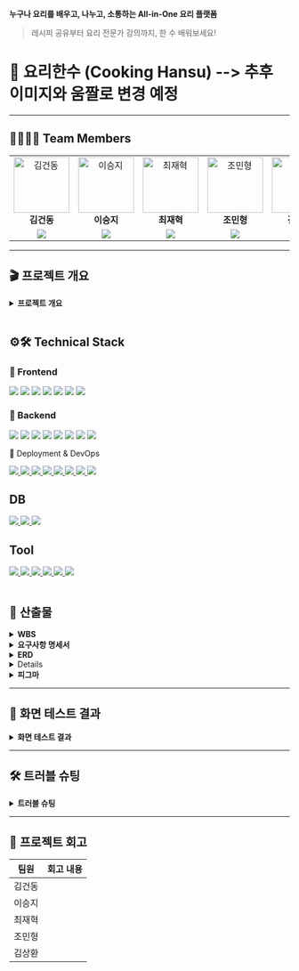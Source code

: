 **누구나 요리를 배우고, 나누고, 소통하는 All-in-One 요리 플랫폼**  
> 레시피 공유부터 요리 전문가 강의까지, 한 수 배워보세요!

# 🍳 요리한수 (Cooking Hansu) --> 추후 이미지와 움짤로 변경 예정
---
## 👨‍👩‍👧‍👦 Team Members

<table>
  <tr>
    <!-- 1행: 사진(클릭 가능) + 이름 -->
    <td align="center">
      <a href="https://github.com/astraglus03" target="_blank">
        <img src="https://avatars.githubusercontent.com/astraglus03" width="100px;" alt="김건동"/>
      </a><br />
      <b>김건동</b>
    </td>
    <td align="center">
      <a href="https://github.com/SeungJi20" target="_blank">
        <img src="https://avatars.githubusercontent.com/SeungJi20" width="100px;" alt="이승지"/>
      </a><br />
      <b>이승지</b>
    </td>
    <td align="center">
      <a href="https://github.com/chaserChoi" target="_blank">
        <img src="https://avatars.githubusercontent.com/chaserChoi" width="100px;" alt="최재혁"/>
      </a><br />
      <b>최재혁</b>
    </td>
    <td align="center">
      <a href="https://github.com/jominhyeong97" target="_blank">
        <img src="https://avatars.githubusercontent.com/jominhyeong97" width="100px;" alt="조민형"/>
      </a><br />
      <b>조민형</b>
    </td>
    <td align="center">
      <a href="https://github.com/pure-wa" target="_blank">
        <img src="https://avatars.githubusercontent.com/pure-wa" width="100px;" alt="김상환"/>
      </a><br />
      <b>김상환</b>
    </td>
  </tr>
  <tr>
    <!-- 2행: GitHub 배지 -->
    <td align="center">
      <a href="https://github.com/astraglus03" target="_blank">
        <img src="https://img.shields.io/badge/GitHub_Profile-181717?style=flat-square&logo=github&logoColor=white"/>
      </a>
    </td>
    <td align="center">
      <a href="https://github.com/SeungJi20" target="_blank">
        <img src="https://img.shields.io/badge/GitHub_Profile-181717?style=flat-square&logo=github&logoColor=white"/>
      </a>
    </td>
    <td align="center">
      <a href="https://github.com/chaserChoi" target="_blank">
        <img src="https://img.shields.io/badge/GitHub_Profile-181717?style=flat-square&logo=github&logoColor=white"/>
      </a>
    </td>
    <td align="center">
      <a href="https://github.com/jominhyeong97" target="_blank">
        <img src="https://img.shields.io/badge/GitHub_Profile-181717?style=flat-square&logo=github&logoColor=white"/>
      </a>
    </td>
    <td align="center">
      <a href="https://github.com/pure-wa" target="_blank">
        <img src="https://img.shields.io/badge/GitHub_Profile-181717?style=flat-square&logo=github&logoColor=white"/>
      </a>
    </td>
  </tr>
</table>

---
## 🎬 프로젝트 개요
<details>
  <summary><b>프로젝트 개요</b></summary>
  <details>
  <summary><b>01. 프로젝트 주제</b></summary>
&nbsp;&nbsp;🌟 **[누구나 요리를 배우고, 나누고, 소통하는 All-in-One 요리 플랫폼]**  
&nbsp;&nbsp;레시피 공유, 요리 강의, 커뮤니티를 결합하여  
&nbsp;&nbsp;**자취생·직장인·주부 모두가 즐길 수 있는 요리 생태계 구축**  
</details>

<details>
  <summary><b>02. 프로젝트 소개</b></summary>

&nbsp;&nbsp;🍳 집밥을 하고 싶어도, 막상 “뭘 먹지?”라는 고민은 늘 따라옵니다.  
&nbsp;&nbsp;요리법을 몰라 배달에 의존하거나, 새로운 음식을 배우고 싶지만 접근성이 부족해 포기하는 경우도 많습니다.  

&nbsp;&nbsp;**요리한수**는 이러한 문제를 해결하기 위해 기획된 **All-in-One 요리 플랫폼**입니다.  
&nbsp;&nbsp;- 사용자는 자신만의 레시피를 등록하고, 다른 사람의 레시피를 탐색할 수 있습니다.  
&nbsp;&nbsp;- 검증된 **요리사·자영업자**가 올리는 강의를 통해 체계적인 학습과 실습이 가능합니다.  
&nbsp;&nbsp;- 댓글, 좋아요, 북마크, 채팅과 같은 커뮤니티 기능으로 **요리를 매개로 한 소통**이 활성화됩니다.  

&nbsp;&nbsp;즉, 단순한 레시피 모음이 아니라  
&nbsp;&nbsp;**“배움–공유–수익화”가 선순환되는 플랫폼**으로 자리매김합니다.  

</details>

<details>
  <summary><b>03. 프로젝트 배경 및 필요성</b></summary>

&nbsp;&nbsp;**3-1. 1인가구 증가**  
&nbsp;&nbsp;&nbsp;&nbsp;통계청(KOSIS)에 따르면 한국의 1인가구 비율은 2000년 15.5%에서 2024년 36.1%로 급격히 증가했습니다.  
&nbsp;&nbsp;&nbsp;&nbsp;이는 전통적인 4인가구 중심의 식생활 패턴이 약화되고, **개인 맞춤형 식생활·요리 서비스** 수요가 커지고 있음을 보여줍니다.  
&nbsp;&nbsp;&nbsp;&nbsp;특히 자취생, 신입 직장인 등은 ‘간단하지만 건강한 집밥’을 필요로 하며, 자연스럽게 온라인 기반 요리 플랫폼에 대한 수요가 폭발적으로 증가하고 있습니다.  

<img src="https://github.com/user-attachments/assets/fffbca24-d1e5-4283-8ef4-7140b1ccb147" width="600"/><br>
출처: [KOSIS](https://kosis.kr)  

---

&nbsp;&nbsp;**3-2. 물가 상승 및 소득 정체**  
&nbsp;&nbsp;&nbsp;&nbsp;최근 청년층 초임 임금은 200만~300만 원 구간이 전체의 39.7%를 차지합니다.  
&nbsp;&nbsp;&nbsp;&nbsp;반면 외식비·배달비는 꾸준히 상승하며 ‘배달 한 끼 2만 원 시대’가 도래했습니다.  
&nbsp;&nbsp;&nbsp;&nbsp;따라서 **“가성비 있으면서도 맛있고 건강한 집밥”**을 찾는 수요가 높아지고 있고, 이를 지원하는 **레시피·강의 플랫폼**의 필요성이 커지고 있습니다.  

<img src="https://github.com/user-attachments/assets/231ef3d5-b476-4a09-b272-0ba3d88ec40f" width="600"/><br>
출처: [아시아경제](https://www.asiae.co.kr/article/2025080721464360883)  

---

&nbsp;&nbsp;**3-3. 취업난과 라이프스타일 변화**  
&nbsp;&nbsp;&nbsp;&nbsp;청년층 취업난으로 인한 불안정한 소득 구조는 외식·고급 강의보다는 **저렴하고 실용적인 자기개발 활동**을 선호하게 만듭니다.  
&nbsp;&nbsp;&nbsp;&nbsp;‘요리’는 혼자서도 시작할 수 있고, 결과물이 바로 일상생활에 도움이 된다는 점에서 **취미와 생활을 동시에 충족**할 수 있는 최적의 선택지입니다.  

<img src="https://github.com/user-attachments/assets/2a9e8766-58df-42f3-b729-a11ebd5b515b" width="600"/><br>

---

&nbsp;&nbsp;**3-4. 소통과 커뮤니티에 대한 갈증**  
&nbsp;&nbsp;&nbsp;&nbsp;Z세대와 MZ세대는 ‘혼밥’과 ‘혼술’을 즐기면서도 동시에 **온라인 소통과 정보 공유**에 적극적입니다.  
&nbsp;&nbsp;&nbsp;&nbsp;단순히 요리를 배우는 것을 넘어, **레시피를 공유하고 댓글·채팅을 통해 공감하는 과정**이 하나의 즐거움이 됩니다.  
&nbsp;&nbsp;&nbsp;&nbsp;요리한수는 단순한 레시피 DB가 아니라, **사람을 연결하는 플랫폼**으로서 커뮤니티적 가치를 극대화합니다.  

</details>

<details>
  <summary><b>04. 프로젝트 주요 기능</b></summary>

&nbsp;&nbsp;- 소셜 로그인 (네이버·카카오·구글)  
&nbsp;&nbsp;- 비회원도 열람 가능 (접근성 확대)  
&nbsp;&nbsp;- 강의 등록 시 **관리자 승인제**로 신뢰성 확보  
&nbsp;&nbsp;- 커뮤니티 기능 (댓글, 좋아요, 북마크, 채팅)  

</details>

<details>
  <summary><b>05. 서비스 차별화 전략</b></summary>

&nbsp;&nbsp;- 비회원·회원 모두 접근 가능  
&nbsp;&nbsp;- 검증된 요리사/자영업자 중심의 신뢰성 있는 강의  

</details>

<details>
  <summary><b>06. 기대효과</b></summary>

&nbsp;&nbsp;- 다양한 유저층 유입  
&nbsp;&nbsp;- 지속 가능한 수익 모델  
&nbsp;&nbsp;- 커뮤니티 활성화  
&nbsp;&nbsp;- 콘텐츠 생태계 강화  

</details>

<details>
  <summary><b>07. 향후 계획</b></summary>

&nbsp;&nbsp;- PWA 기반 모바일 최적화  
&nbsp;&nbsp;- 실시간 라이브 강의  
&nbsp;&nbsp;- AI 기반 레시피 추천  

</details>

</details>


<br>

## ⚙️🛠️ Technical Stack
  
### 🎯 Frontend

<a href="https://vuejs.org/" target="_blank"><img src="https://img.shields.io/badge/Vue.js-4FC08D?style=for-the-badge&logo=vue.js&logoColor=white"/></a>
<a href="https://vitejs.dev/" target="_blank"><img src="https://img.shields.io/badge/Vite-646CFF?style=for-the-badge&logo=vite&logoColor=white"/></a>
<a href="https://vuetifyjs.com/" target="_blank"><img src="https://img.shields.io/badge/Vuetify-1867C0?style=for-the-badge&logo=vuetify&logoColor=white"/></a>
<a href="https://pinia.vuejs.org/" target="_blank"><img src="https://img.shields.io/badge/Pinia-FFD859?style=for-the-badge&logo=vue.js&logoColor=black"/></a>
<a href="https://router.vuejs.org/" target="_blank"><img src="https://img.shields.io/badge/Vue_Router-35495E?style=for-the-badge&logo=vue.js&logoColor=white"/></a>
<a href="https://axios-http.com/" target="_blank"><img src="https://img.shields.io/badge/Axios-5A29E4?style=for-the-badge&logo=axios&logoColor=white"/></a>
<a><img src="https://img.shields.io/badge/JavaScript-ES6+-F7DF1E?style=for-the-badge&logo=javascript&logoColor=black"/></a>

### 🚀 Backend

<a href="https://spring.io/projects/spring-boot" target="_blank"><img src="https://img.shields.io/badge/SpringBoot-6DB33F?style=for-the-badge&logo=springboot&logoColor=white"/></a>
<a href="https://spring.io/projects/spring-data-jpa" target="_blank"><img src="https://img.shields.io/badge/Spring_Data_JPA-007396?style=for-the-badge&logo=hibernate&logoColor=white"/></a>
<a href="https://spring.io/projects/spring-security" target="_blank"><img src="https://img.shields.io/badge/Spring_Security-6DB33F?style=for-the-badge&logo=springsecurity&logoColor=white"/></a>
<a><img src="https://img.shields.io/badge/JWT-000000?style=for-the-badge&logo=jsonwebtokens&logoColor=white"/></a>
<a><img src="https://img.shields.io/badge/STOMP/WebSocket-FF6B6B?style=for-the-badge&logo=socket.io&logoColor=white"/></a>
<a href="https://aws.amazon.com/s3/" target="_blank"><img src="https://img.shields.io/badge/AWS_S3-569A31?style=for-the-badge&logo=amazons3&logoColor=white"/></a>
<a><img src="https://img.shields.io/badge/Lombok-BC4521?style=for-the-badge&logo=java&logoColor=white"/></a>
<a href="https://gradle.org/" target="_blank"><img src="https://img.shields.io/badge/Gradle-02303A?style=for-the-badge&logo=gradle&logoColor=white"/></a>

🚀 Deployment & DevOps
<div> <a href="https://aws.amazon.com/ec2/" target="_blank"> <img src="https://img.shields.io/badge/AWS%20EC2-FF9900?style=for-the-badge&logo=amazonec2&logoColor=white"/> </a> <a href="https://aws.amazon.com/rds/" target="_blank"> <img src="https://img.shields.io/badge/AWS%20RDS-527FFF?style=for-the-badge&logo=amazonrds&logoColor=white"/> </a> <a href="https://aws.amazon.com/s3/" target="_blank"> <img src="https://img.shields.io/badge/AWS%20S3-569A31?style=for-the-badge&logo=amazons3&logoColor=white"/> </a> <a href="https://aws.amazon.com/cloudfront/" target="_blank"> <img src="https://img.shields.io/badge/AWS%20CloudFront-8C4FFF?style=for-the-badge&logo=amazonaws&logoColor=white"/> </a> <a href="https://nginx.org/" target="_blank"> <img src="https://img.shields.io/badge/Nginx-009639?style=for-the-badge&logo=nginx&logoColor=white"/> </a> <a href="https://github.com/features/actions" target="_blank"> <img src="https://img.shields.io/badge/GitHub%20Actions-2088FF?style=for-the-badge&logo=githubactions&logoColor=white"/> </a> <a href="https://www.docker.com/" target="_blank"> <img src="https://img.shields.io/badge/Docker-2496ED?style=for-the-badge&logo=docker&logoColor=white"/> </a> <a href="https://swagger.io/" target="_blank"> <img src="https://img.shields.io/badge/Swagger-85EA2D?style=for-the-badge&logo=swagger&logoColor=black"/> </a> </div>

<h2>DB</h2>

<a href="https://mariadb.org" target="_blank"> <img src="https://img.shields.io/badge/MariaDB-003545?style=for-the-badge&logo=mariadb&logoColor=white"/> </a> 
<a href="https://www.mysql.com/" target="_blank"> <img src="https://img.shields.io/badge/MySQL-4479A1?style=for-the-badge&logo=mysql&logoColor=white"/> </a>
<a href="https://redis.io/" target="_blank"> <img src="https://img.shields.io/badge/Redis-DC382D?style=for-the-badge&logo=redis&logoColor=white"/> </a>

<h2>Tool</h2>

<div> <!-- 협업 및 관리 툴 --> 
  <a href="https://github.com" target="_blank"> <img src="https://img.shields.io/badge/GitHub-181717?style=for-the-badge&logo=github&logoColor=white"/> </a> 
  <a href="https://discord.com" target="_blank"> <img src="https://img.shields.io/badge/Discord-5865F2?style=for-the-badge&logo=discord&logoColor=white"/> </a> 
  <a href="https://www.notion.so" target="_blank"> <img src="https://img.shields.io/badge/Notion-000000?style=for-the-badge&logo=notion&logoColor=white"/> </a> 
  <a href="https://www.figma.com" target="_blank"> <img src="https://img.shields.io/badge/Figma-F24E1E?style=for-the-badge&logo=figma&logoColor=white"/> </a> 
  <a href="https://www.erdcloud.com" target="_blank"> <img src="https://img.shields.io/badge/ERD%20Cloud-4285F4?style=for-the-badge&logo=googlecloud&logoColor=white"/> </a> 
  <a href="https://www.postman.com/" target="_blank"> <img src="https://img.shields.io/badge/Postman-FF6C37?style=for-the-badge&logo=postman&logoColor=white"/> </a> 
</div>
</details>


<br>



## 📂 산출물
<details>
  <summary><b>WBS</b></summary>
  <a href='https://docs.google.com/spreadsheets/d/1UsaqCAM9-1V2rr0dIufYZtAmWtn-mnH4Uthqad71YM8/edit?gid=1345536888#gid=1345536888' style="text-decoration: none; color: inherit;">📄 WBS 바로가기</a>
  <br>
  <img width="1710" height="873" alt="스크린샷 2025-08-25 오후 2 28 50" src="https://github.com/user-attachments/assets/40727227-3e5f-4da2-adfc-abd5e5f11bea" />
</details>

<details>
  <summary><b>요구사항 명세서</b></summary>
  <a href='https://docs.google.com/spreadsheets/d/1UsaqCAM9-1V2rr0dIufYZtAmWtn-mnH4Uthqad71YM8/edit?gid=2045131748#gid=2045131748' style="text-decoration: none; color: inherit;">📄 요구사항 명세서 바로가기</a>
  <br>
  <img width="1708" height="869" alt="스크린샷 2025-08-25 오후 2 30 20" src="https://github.com/user-attachments/assets/ff3ab3dd-7685-4c48-b3dc-b0429a650ebc" />
</details>

<details>
  <summary><b>ERD</b></summary>
  <a href='https://www.erdcloud.com/d/25tEnmWT48D4MufsZ' style="text-decoration: none; color: inherit;">📄 ERD 바로가기</a>
  <br>
  <img width="1254" height="792" alt="스크린샷 2025-08-25 오후 2 33 14" src="https://github.com/user-attachments/assets/a8ae440d-08c1-4038-879a-0b063fde7c24" />

  <a href="https://www.erdcloud.com/...">
</details>

<details>
  <summary><b>프로젝트 기획서 및 API명세서</b></summary>
  <a href='https://tranquil-fuchsia-64e.notion.site/25a7cd1f5ed980b9ab40e6897bc980e1?source=copy_link' style="text-decoration: none; color: inherit;">📄 프로젝트 기획서 바로가기</a>
</details>

<details>
  <summary><b>피그마</b></summary>
  <a href='https://www.erdcloud.com/d/25tEnmWT48D4MufsZ](https://www.figma.com/design/0r1vmACeBTegtlH9OHZaMn/%EC%9A%94%EB%A6%AC%ED%95%9C%EC%88%98?node-id=0-1&p=f&t=NJOrncqdhdRnxdh6-0)' style="text-decoration: none; color: inherit;">🎨 피그마 바로가기</a>
</details>

---

## 🧾 화면 테스트 결과
<details> 
  <summary><b> 화면 테스트 결과</b></summary>
  
  <details> 
    <summary>관리자</summary>
    <details>
      <summary>관리자 대시보드 조회</summary>
      `GET /admin/dashboard`
    </details>
    <details>
      <summary>승인 대기 강의 목록 조회</summary>
      `GET /admin/lecture/list`
    </details>
    <details>
      <summary>강의 승인</summary>
      `PATCH /admin/lecture/approve/{lectureId}`
    </details>
    <details>
      <summary>강의 반려</summary>
      `PATCH /admin/lecture/reject/{lectureId}`
    </details>
    <details>
      <summary>승인 대기 요리사 목록 조회</summary>
      `GET /admin/user/waiting/chef`
    </details>
    <details>
      <summary>승인 대기 자영업자 목록 조회</summary>
      `GET /admin/user/waiting/business`
    </details>
    <details>
      <summary>사용자 승인</summary>
      `PATCH /admin/user/approve/{userId}`
    </details>
    <details>
      <summary>사용자 거절</summary>
      `PATCH /admin/user/reject/{userId}`
    </details>
    <details>
      <summary>사용자 활성화</summary>
      `PATCH /admin/user/active/{userId}`
    </details>
    <details>
      <summary>사용자 비활성화</summary>
      `PATCH /admin/user/inactive/{userId}`
    </details>
    <details>
      <summary>사용자 전체 목록 조회</summary>
      `GET /admin/user/list`
    </details>
    <details>
      <summary>신고 목록 조회</summary>
      `GET /admin/report/list`
    </details>
    <details>
      <summary>신고 승인</summary>
      `PATCH /admin/report/approve/{id}`
    </details>
    <details>
      <summary>신고 반려</summary>
      `PATCH /admin/report/reject/{id}`
    </details>
    <details>
      <summary>공지사항 등록</summary>
      `POST /admin/notice/create`
    </details>
    <details>
      <summary>공지사항 수정</summary>
      `PUT /admin/notice/update/{id}`
    </details>
    <details>
      <summary>공지사항 삭제</summary>
      `DELETE /admin/notice/delete/{id}`
    </details>
  </details>
  
  <details>
    <summary>회원</summary>
    <details>
      <summary>구글 로그인</summary>
      `POST /user/login/google`
      <img src="https://github.com/user-attachments/assets/9b3e00f5-db75-4f99-9765-e24e29ef7ed5" alt="구글 로그인" width="800"/>
    </details>
    <details>
      <summary>카카오 로그인</summary>
      `POST /user/login/kakao`
      <img src="https://github.com/user-attachments/assets/1da92211-524d-4757-85b9-df36ac299762" alt="카카오 로그인" width="800"/>
    </details>
    <details>
      <summary>네이버 로그인</summary>
      `POST /user/login/naver`
      <img src="https://github.com/user-attachments/assets/60be89d0-6816-46db-b573-c7824336f93b" alt="네이버 로그인" width="800"/>
    </details>
    <details>
      <summary>토큰 리프레시</summary>
      `POST /user/refresh`
    </details>
    <details>
      <summary>로그아웃</summary>
      `POST /user/logout`
    </details>
    <details>
      <summary>회원 추가 정보 입력</summary>
      `POST /user/add-info`
    </details>
    <details>
      <summary>프로필 조회</summary>
      `GET /user/profile`
    </details>
    <details>
      <summary>현재 사용자 정보 조회</summary>
      `GET /user/me`
    </details>
    <details>
      <summary>회원 탈퇴</summary>
      `DELETE /user/delete`
    </details>
  </details>

  <details> 
    <summary>채팅</summary>
    <details>
      <summary>채팅방 생성 및 채팅방 목록 이동</summary>
      `POST /chat/room/create`
      <img src="https://github.com/user-attachments/assets/22d5a80e-4f88-4b0e-81e7-bbaf0352ba47" alt="채팅방 생성" width="1000"/>
    </details>
    <details>
      <summary>실시간 메시지 전송</summary>
      `/app/chat-rooms/{roomId}/chat-message`
      <img src="https://github.com/user-attachments/assets/fdeb4c3b-a8ad-48f2-9e7b-ef26c3a4af2f" alt="실시간 메시지 전송" width="1000"/>
    </details>
    <details>
      <summary>파일 업로드</summary>
      `POST /chat/room/{roomId}/upload`
      <img src="https://github.com/user-attachments/assets/47f59838-b70c-49ae-9be2-46e7c58e1354" alt="파일 업로드" width="1000"/>
    </details>
    <details>
      <summary>채팅방 이름 수정</summary>
      `PATCH /chat/room/{roomId}/name`
      <img src="https://github.com/user-attachments/assets/b8eaec8d-d50e-4e64-a7ec-da7c61e90d1f" alt="채팅방 이름 수정" width="1000"/>
    </details>
    <details>
      <summary>채팅방 나가기</summary>
      `DELETE /chat/room/{roomId}/leave`
      <img src="https://github.com/user-attachments/assets/34649cb5-9d89-4c25-9bab-e7dc0f6e2880" alt="채팅방 나가기" width="1000"/>
    </details>


  </details>
  
  <details>
    <summary>댓글</summary>
    <details>
      <summary>댓글 생성</summary>
      `POST /post/comment/create`
      <img src="https://github.com/user-attachments/assets/8c3fd6cf-2bd5-4973-8a5a-9ecbed3d8344" alt="댓글 생성" width="600"/>
    </details>
    <details>
      <summary>댓글 목록 조회</summary>
      `GET /post/comment/list/{postId}`
      <img src="https://github.com/user-attachments/assets/282aa1ea-27da-4d72-8c7b-baf4a1e7f640" alt="댓글 목록조회" width="600"/>
    </details>
    <details>
      <summary>댓글 수정</summary>
      `PATCH /post/comment/update/{commentId}`
      <img src="https://github.com/user-attachments/assets/f19424e0-cc6f-47fc-887a-c43f51c8d39f" alt="댓글 수정" width="600"/>
    </details>
    <details>
      <summary>댓글 삭제</summary>
      `DELETE /post/comment/delete/{commentId}`
      <img src="https://github.com/user-attachments/assets/0dce6c2d-61f2-4193-8513-af899ed68f78" alt="댓글 삭제" width="600"/>
    </details>
  </details>

  <details> 
    <summary>좋아요</summary>
    <details>
      <summary>게시글 좋아요 토글</summary>
      `POST /api/interactions/posts/{postId}/likes`
      <img src="https://github.com/user-attachments/assets/33289823-786b-44b6-ae33-824cce064548" alt="게시글 좋아요 토글" width="600"/>
    </details>
    <details>
      <summary>강의 좋아요 토글</summary>
      `POST /api/interactions/lectures/{lectureId}/likes`
      <img src="https://github.com/user-attachments/assets/6dc33e26-2a78-4480-9681-9c08551ea55a" alt="강의 좋아요 토글" width="600"/>
    </details>
  </details>
  
  <details>
    <summary>북마크</summary>
    <details>
      <summary>게시글 북마크 토글</summary>
      `POST /api/interactions/posts/{postId}/bookmarks`
      <img src="https://github.com/user-attachments/assets/33289823-786b-44b6-ae33-824cce064548" alt="북마크 토글" width="600"/>
    </details>
  </details>
  
  <details>
    <summary>조회수</summary>
    <details>
      <summary>게시글 조회수 증가</summary>
      `POST /api/interactions/posts/{postId}/views`
      <img src="https://github.com/user-attachments/assets/45a56af0-831c-4965-abe8-45bc5a7927c9" alt="조회수 증가" width="600"/>
    </details>
  </details>
  
  <details>
    <summary>강의</summary>
    <details>
      <summary>강의 등록</summary>
      `POST /lecture/post`
      <img src="https://github.com/user-attachments/assets/11af95c1-de26-42ad-b0ba-20a412e64e8e" alt="강의 등록" width="600"/>
    </details>
    <details>
      <summary>강의 수정</summary>
      `PATCH /lecture/update/{lectureId}`
      <img src="https://github.com/user-attachments/assets/7aa176e0-dce7-4758-bd75-4be53f4aaaec" alt="강의 수정" width="600"/>
    </details>
    <details>
      <summary>강의 목록 조회</summary>
      `GET /lecture/list`
      <img width="1069" height="1631" alt="localhost_3000_lectures (2)" src="https://github.com/user-attachments/assets/8bca739d-608d-4d52-8de3-f3b66174901f" />
    </details>
    <details>
      <summary>강의 상세 조회</summary>
      `GET /lecture/detail/{lectureId}`
      <img width="1069" height="3411" alt="localhost_3000_lectures_db09a8db-b186-48b1-8f86-489f9a249fa1" src="https://github.com/user-attachments/assets/ca737063-d3f9-40c1-8b37-43203d84d938" />
      <img src="https://github.com/user-attachments/assets/ad7f5a2c-a8b3-4450-9e41-032c79c8a206" alt="공유하기" width="600"/>
    </details>
    <details>
      <summary>내 강의 목록 조회</summary>
      `GET /lecture/mylist`
    </details>
    <details>
      <summary>강의 삭제</summary>
      `DELETE /lecture/delete/{lectureId}`
      <img src="https://github.com/user-attachments/assets/bbd82053-d8d5-482d-9ddf-b938c2a263ca" alt="강의 삭제" width="600"/>
    </details>
    <details>
      <summary>리뷰 등록</summary>
      <img src="https://github.com/user-attachments/assets/1e3f9f39-038e-446f-a234-14203b385a8f" alt="리뷰 기능" width="600"/>
      `POST /review/post`
    </details>
    <details>
      <summary>Q&A 등록</summary>
      `POST /lecture/qna/{lectureId}/create`
      <img src="https://github.com/user-attachments/assets/76af1270-2b5c-473f-b62e-8560b5ad600f" alt="Q&A 기능" width="600"/>
    </details>
    <details>
      <summary>Q&A 삭제</summary>
      `DELETE /lecture/qna/{qnaId}/delete`
    </details>
  </details>
  
  <details> 
    <summary>공지사항</summary>
    <details>
      <summary>공지사항 목록 조회</summary>
      `GET /notice/list`
    </details>
    <details>
      <summary>공지사항 상세 조회</summary>
      `GET /notice/detail/{id}`
    </details>
  </details>
  
  <details> 
    <summary>마이페이지</summary>
    <details>
      <summary>프로필 조회</summary>
      `GET /api/my/profile`
    </details>
    <details>
      <summary>프로필 수정</summary>
      `PUT /api/my/profile`
    </details>
    <details>
      <summary>프로필 이미지 업로드</summary>
      `POST /api/my/profile/image`
    </details>
    <details>
      <summary>내 게시글 목록 조회</summary>
      `GET /api/my/posts`
    </details>
    <details>
      <summary>내 강의 목록 조회</summary>
      `GET /api/my/lectures`
    </details>
    <details>
      <summary>내 북마크한 게시글 목록 조회</summary>
      `GET /api/my/bookmarked-posts`
    </details>
    <details>
      <summary>내가 좋아요한 게시글 목록 조회</summary>
      `GET /api/my/liked-posts`
    </details>
  </details>
  
  <details> 
    <summary>알림</summary>
    <details>
      <summary>공지사항 등록 시 알림</summary>
      <img src="https://github.com/user-attachments/assets/aa8c5ff0-1a99-4b1d-a390-2adab4abb086" alt="공지사항-작성-시-알림" width="600"/>
    </details>
    <details>
      <summary>게시글 댓글 시 알림</summary>
      `GET /api/notifications`
    </details>
    <details>
      <summary>알림 읽음 처리</summary>
      `PATCH /api/notifications/{id}/read`
    </details>
    <details>
      <summary>알림 삭제</summary>
      `DELETE /api/notifications/{id}`
    </details>
  </details>
  <details> 
    <summary>게시글</summary>
    <details>
      <summary>게시글 생성</summary>
      `POST /api/posts`
      <img src="https://github.com/user-attachments/assets/dfa394b0-0d95-491f-b4bd-238a97563e20" alt="게시글생성" width="800"/>
    </details>
    <details>
      <summary>게시글 상세 조회</summary>
      `GET /api/posts/{postId}`
      <img src="https://github.com/user-attachments/assets/abd90174-9b2f-4d0f-a9f7-04d348de09a2" alt="게시글상세조회" width="800"/>
    </details>
    <details>
      <summary>게시글 수정</summary>
      `PUT /api/posts/{postId}`
      <img src="https://github.com/user-attachments/assets/0ca89557-ed4e-40af-a0a1-e33e2e54cfad" alt="게시글수정" width="800"/>
    </details>
    <details>
      <summary>게시글 삭제</summary>
      `DELETE /api/posts/{postId}`
      <img src="https://github.com/user-attachments/assets/b636eb09-fe96-4647-99f4-236d68843ab5" alt="게시글삭제" width="800"/>
    </details>
    <details>
      <summary>게시글 목록 조회</summary>
      `GET /api/posts`
      <img src="https://github.com/user-attachments/assets/07e1155c-6686-4cfd-86d9-13ad7acc095b" alt="게시글삭제" width="800"/>
    </details>
  </details>
  <details>
    <summary>결제</summary>
    <details>
      <summary>결제 확인</summary>
      `POST /purchase/confirm`
      <img src="https://github.com/user-attachments/assets/26226052-dd93-40d1-885b-720fb0242a2f" alt="강의 결제" width="800"/>
    </details>
    <details>
      <summary>장바구니 담기</summary>
      `POST /cart/add`
      <img src="https://github.com/user-attachments/assets/644610c8-4cd9-4b6d-af57-6b95c410941e" alt="장바구니 기능" width="800"/>
    </details>
  </details>
  <details>
    <summary>신고</summary>
    <details>
      <summary>신고 생성</summary>
      `POST /report/create`
    </details>
  </details>
</details>

---

## 🛠️ 트러블 슈팅
<details>
  <summary><b>트러블 슈팅</b></summary>

  <details>
    <summary><b>강의 등록 시 순환참조 이슈</b></summary>

  ### 🔎 발생 이슈
  - 강의 등록 시 `Lecture`와 `ingredients`, `steps`를 DTO → Entity로 변환하는 과정에서 **순환참조 오류** 발생  

  ### 🧩 원인 분석
  - `Lecture.builder()` 안에서 아직 완전히 생성되지 않은 `Lecture`를 `ingredients`, `steps`에 동시에 넣으려다 보니 JPA가 순환 구조로 인식  

  ### 🛠️ 해결 방법
  - Controller에서 multipart 요청을 분리 처리  
  - Service 계층에서 순차적으로 저장 흐름 적용  
    1. `Lecture` 엔티티 먼저 저장  
    2. 저장된 `Lecture`를 기반으로 `ingredients` 목록 변환 후 저장  
    3. `steps` 목록 변환 후 저장  
    4. 썸네일 이미지는 S3 업로드 후 `Lecture`에 업데이트  

  ### ✅ 최종 결과
  - 순환참조 문제 제거  
  - 엔티티 저장 책임이 명확하게 분리되어 구조가 깔끔해짐  

  </details>

  <details>
    <summary><b>토스 결제 연동 시 흐름 정리</b></summary>

  ### 🔎 발생 이슈
  - 결제 시 주문 등록 → 결제창 호출 → 결제 승인 과정이 불명확해 구현 중 오류 발생  

  ### 🧩 원인 분석
  - 프론트에서 결제 요청 시 `orderId`, `amount`, `lectureIds`를 백엔드로 전달하는 로직 혼동  
  - 결제 승인(confirm) 단계에서 토스 API 호출 구조가 직관적이지 않음  

  ### 🛠️ 해결 방법
  1. **사전 주문 저장** (`POST /purchase/prepay`)  
     - `orderId`, `amount`, `lectureIds`를 DB에 저장  
  2. **토스 결제창 호출** (프론트)  
     - `TossPayments.requestPayment()` 사용  
  3. **결제 승인 요청** (`POST /purchase/confirm`)  
     - 성공 시 전달되는 `paymentKey`, `orderId`, `amount`를 이용해 백엔드에서 토스 API 호출 → 승인 처리  

  ### ✅ 최종 결과
  - 결제 흐름이 `사전 저장 → 결제창 호출 → 승인`으로 명확하게 정리됨  
  - 프론트/백엔드 역할이 분리되어 유지보수성과 가독성이 개선됨  

  </details>

</details>


---

## 📝 프로젝트 회고

| 팀원 | 회고 내용 |
|------|-----------------------------------------------------------------------------------------------------------------------------------------------------------------------------------------------------------------------------------------------------------------------------------------------------------------------------------|
| 김건동 |  |
| 이승지 |  |
| 최재혁 | |
| 조민형 | |
| 김상환 | |


